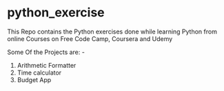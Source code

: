 # python_exercise

This Repo contains the Python exercises done while learning Python from online Courses on Free Code Camp, Coursera and Udemy

Some Of the Projects are: -

1. Arithmetic Formatter
2. Time calculator
3. Budget App

